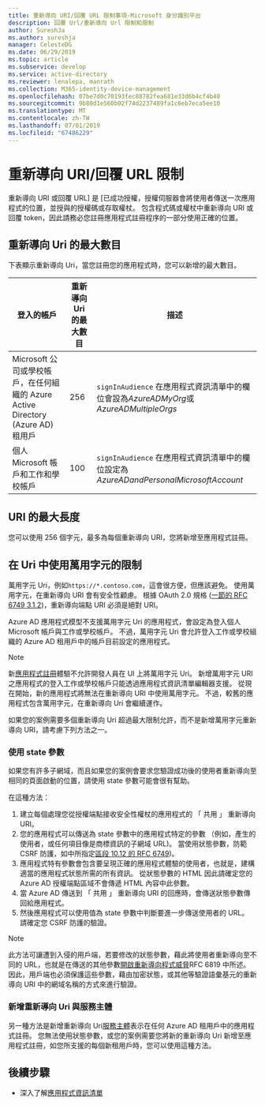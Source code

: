 ```yaml
---
title: 重新導向 URI/回覆 URL 限制事項-Microsoft 身分識別平台
description: 回覆 Url/重新導向 Url 限制和限制
author: SureshJa
ms.author: sureshja
manager: CelesteDG
ms.date: 06/29/2019
ms.topic: article
ms.subservice: develop
ms.service: active-directory
ms.reviewer: lenalepa, manrath
ms.collection: M365-identity-device-management
ms.openlocfilehash: 07be7d0c70193fec88782fea681e33d6b4cf4b40
ms.sourcegitcommit: 9b80d1e560b02f74d2237489fa1c6eb7eca5ee10
ms.translationtype: MT
ms.contentlocale: zh-TW
ms.lasthandoff: 07/01/2019
ms.locfileid: "67486229"
---
```

# <a name="redirect-urireply-url-restrictions-and-limitations"></a>重新導向 URI/回覆 URL 限制

重新導向 URI 或回覆 URL] 是 [已成功授權，授權伺服器會將使用者傳送一次應用程式的位置，並授與的授權碼或存取權杖。 包含程式碼或權杖中重新導向 URI 或回覆 token，因此請務必您註冊應用程式註冊程序的一部分使用正確的位置。

## <a name="maximum-number-of-redirect-uris"></a>重新導向 Uri 的最大數目

下表顯示重新導向 Uri，當您註冊您的應用程式時，您可以新增的最大數目。 

| 登入的帳戶 | 重新導向 Uri 的最大數目 | 描述 |
|--------------------------|---------------------------------|-------------|
| Microsoft 公司或學校帳戶，在任何組織的 Azure Active Directory (Azure AD) 租用戶 | 256 | `signInAudience` 在應用程式資訊清單中的欄位會設為*AzureADMyOrg*或*AzureADMultipleOrgs* |
| 個人 Microsoft 帳戶和工作和學校帳戶 | 100 | `signInAudience` 在應用程式資訊清單中的欄位設定為*AzureADandPersonalMicrosoftAccount* |

## <a name="maximum-uri-length"></a>URI 的最大長度

您可以使用 256 個字元，最多為每個重新導向 URI，您將新增至應用程式註冊。

## <a name="restrictions-using-a-wildcard-in-uris"></a>在 Uri 中使用萬用字元的限制

萬用字元 Uri，例如`https://*.contoso.com`，這會很方便，但應該避免。 使用萬用字元，在重新導向 URI 會有安全性顧慮。 根據 OAuth 2.0 規格 ([一節的 RFC 6749 3.1.2](https://tools.ietf.org/html/rfc6749#section-3.1.2))，重新導向端點 URI 必須是絕對 URI。 

Azure AD 應用程式模型不支援萬用字元 Uri 的應用程式，會設定為登入個人 Microsoft 帳戶與工作或學校帳戶。 不過，萬用字元 Uri 會允許登入工作或學校組織的 Azure AD 租用戶中的帳戶目前設定的應用程式。 
 
> [!NOTE]
> 新[應用程式註冊](https://go.microsoft.com/fwlink/?linkid=2083908)體驗不允許開發人員在 UI 上將萬用字元 Uri。 新增萬用字元 URI 之應用程式的登入工作或學校帳戶只能透過應用程式資訊清單編輯器支援。 從現在開始，新的應用程式將無法在重新導向 URI 中使用萬用字元。 不過，較舊的應用程式包含萬用字元，在重新導向 Uri 會繼續運作。

如果您的案例需要多個重新導向 Uri 超過最大限制允許，而不是新增萬用字元重新導向 URI，請考慮下列方法之一。

### <a name="use-a-state-parameter"></a>使用 state 參數

如果您有許多子網域，而且如果您的案例會要求您驗證成功後的使用者重新導向至相同的頁面啟動的位置，請使用 state 參數可能會很有幫助。 

在這種方法：

1. 建立每個處理您從授權端點接收安全性權杖的應用程式的 「 共用 」 重新導向 URI。
1. 您的應用程式可以傳送為 state 參數中的應用程式特定的參數 （例如，產生的使用者，或任何項目像是商標資訊的子網域 URL)。 當使用狀態參數，防範 CSRF 防護，如中所指定[區段 10.12 的 RFC 6749](https://tools.ietf.org/html/rfc6749#section-10.12))。 
1. 應用程式特有參數會包含要呈現正確的應用程式體驗的使用者，也就是，建構適當的應用程式狀態所需的所有資訊。 從狀態參數的 HTML 因此請確定您的 Azure AD 授權端點區域不會傳遞 HTML 內容中此參數。
1. 當 Azure AD 傳送到 「 共用 」 重新導向 URI 的回應時，會傳送狀態參數傳回給應用程式。
1. 然後應用程式可以使用值為 state 參數中判斷要進一步傳送使用者的 URL。 請確定您 CSRF 防護的驗證。

> [!NOTE]
> 此方法可讓遭到入侵的用戶端，若要修改的狀態參數，藉此將使用者重新導向至不同的 URL，也就是在傳送的其他參數[開啟重新導向程式威脅](https://tools.ietf.org/html/rfc6819#section-4.2.4)RFC 6819 中所述。 因此，用戶端也必須保護這些參數，藉由加密狀態，或其他等驗證語彙基元的重新導向 URI 中的網域名稱的方式來進行驗證。

### <a name="add-redirect-uris-to-service-principals"></a>新增重新導向 Uri 與服務主體

另一種方法是新增重新導向 Uri[服務主體](app-objects-and-service-principals.md#application-and-service-principal-relationship)表示在任何 Azure AD 租用戶中的應用程式註冊。 您無法使用狀態參數，或您的案例需要您將新的重新導向 Uri 新增至應用程式註冊，如您所支援的每個新租用戶時，您可以使用這種方法。 

## <a name="next-steps"></a>後續步驟

- 深入了解[應用程式資訊清單](reference-app-manifest.md)
